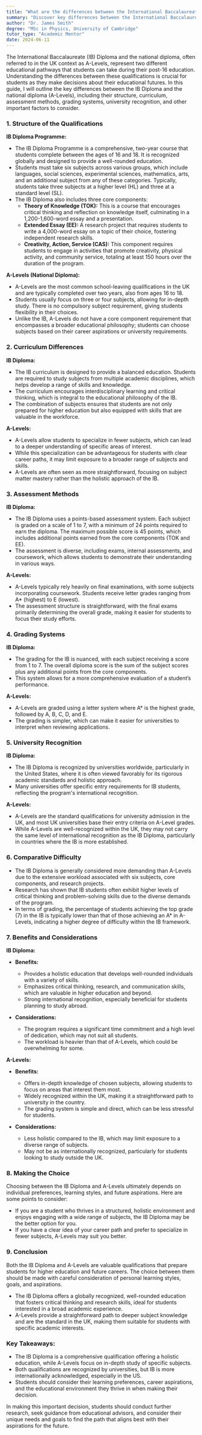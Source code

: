 ```yaml
---
title: "What are the differences between the International Baccalaureate (IB) diploma and the national diploma?"
summary: "Discover key differences between the International Baccalaureate Diploma and national diplomas like A-Levels, including structure, curriculum, and assessment."
author: "Dr. James Smith"
degree: "MSc in Physics, University of Cambridge"
tutor_type: "Academic Mentor"
date: 2024-06-11
---
```


The International Baccalaureate (IB) Diploma and the national diploma, often referred to in the UK context as A-Levels, represent two different educational pathways that students can take during their post-16 education. Understanding the differences between these qualifications is crucial for students as they make decisions about their educational futures. In this guide, I will outline the key differences between the IB Diploma and the national diploma (A-Levels), including their structure, curriculum, assessment methods, grading systems, university recognition, and other important factors to consider.

### 1. Structure of the Qualifications

**IB Diploma Programme:**
- The IB Diploma Programme is a comprehensive, two-year course that students complete between the ages of 16 and 18. It is recognized globally and designed to provide a well-rounded education.
- Students must take six subjects across various groups, which include languages, social sciences, experimental sciences, mathematics, arts, and an additional subject from any of these categories. Typically, students take three subjects at a higher level (HL) and three at a standard level (SL).
- The IB Diploma also includes three core components: 
  - **Theory of Knowledge (TOK):** This is a course that encourages critical thinking and reflection on knowledge itself, culminating in a 1,200-1,600-word essay and a presentation.
  - **Extended Essay (EE):** A research project that requires students to write a 4,000-word essay on a topic of their choice, fostering independent research skills.
  - **Creativity, Action, Service (CAS):** This component requires students to engage in activities that promote creativity, physical activity, and community service, totaling at least 150 hours over the duration of the program.

**A-Levels (National Diploma):**
- A-Levels are the most common school-leaving qualifications in the UK and are typically completed over two years, also from ages 16 to 18.
- Students usually focus on three or four subjects, allowing for in-depth study. There is no compulsory subject requirement, giving students flexibility in their choices.
- Unlike the IB, A-Levels do not have a core component requirement that encompasses a broader educational philosophy; students can choose subjects based on their career aspirations or university requirements.

### 2. Curriculum Differences

**IB Diploma:**
- The IB curriculum is designed to provide a balanced education. Students are required to study subjects from multiple academic disciplines, which helps develop a range of skills and knowledge.
- The curriculum encourages interdisciplinary learning and critical thinking, which is integral to the educational philosophy of the IB.
- The combination of subjects ensures that students are not only prepared for higher education but also equipped with skills that are valuable in the workforce.

**A-Levels:**
- A-Levels allow students to specialize in fewer subjects, which can lead to a deeper understanding of specific areas of interest.
- While this specialization can be advantageous for students with clear career paths, it may limit exposure to a broader range of subjects and skills.
- A-Levels are often seen as more straightforward, focusing on subject matter mastery rather than the holistic approach of the IB.

### 3. Assessment Methods

**IB Diploma:**
- The IB Diploma uses a points-based assessment system. Each subject is graded on a scale of 1 to 7, with a minimum of 24 points required to earn the diploma. The maximum possible score is 45 points, which includes additional points earned from the core components (TOK and EE).
- The assessment is diverse, including exams, internal assessments, and coursework, which allows students to demonstrate their understanding in various ways.

**A-Levels:**
- A-Levels typically rely heavily on final examinations, with some subjects incorporating coursework. Students receive letter grades ranging from A* (highest) to E (lowest).
- The assessment structure is straightforward, with the final exams primarily determining the overall grade, making it easier for students to focus their study efforts.

### 4. Grading Systems

**IB Diploma:**
- The grading for the IB is nuanced, with each subject receiving a score from 1 to 7. The overall diploma score is the sum of the subject scores plus any additional points from the core components.
- This system allows for a more comprehensive evaluation of a student’s performance.

**A-Levels:**
- A-Levels are graded using a letter system where A* is the highest grade, followed by A, B, C, D, and E.
- The grading is simpler, which can make it easier for universities to interpret when reviewing applications.

### 5. University Recognition

**IB Diploma:**
- The IB Diploma is recognized by universities worldwide, particularly in the United States, where it is often viewed favorably for its rigorous academic standards and holistic approach.
- Many universities offer specific entry requirements for IB students, reflecting the program's international recognition.

**A-Levels:**
- A-Levels are the standard qualifications for university admission in the UK, and most UK universities base their entry criteria on A-Level grades.
- While A-Levels are well-recognized within the UK, they may not carry the same level of international recognition as the IB Diploma, particularly in countries where the IB is more established.

### 6. Comparative Difficulty

- The IB Diploma is generally considered more demanding than A-Levels due to the extensive workload associated with six subjects, core components, and research projects. 
- Research has shown that IB students often exhibit higher levels of critical thinking and problem-solving skills due to the diverse demands of the program.
- In terms of grading, the percentage of students achieving the top grade (7) in the IB is typically lower than that of those achieving an A* in A-Levels, indicating a higher degree of difficulty within the IB framework.

### 7. Benefits and Considerations

**IB Diploma:**
- **Benefits:**
  - Provides a holistic education that develops well-rounded individuals with a variety of skills.
  - Emphasizes critical thinking, research, and communication skills, which are valuable in higher education and beyond.
  - Strong international recognition, especially beneficial for students planning to study abroad.
  
- **Considerations:**
  - The program requires a significant time commitment and a high level of dedication, which may not suit all students.
  - The workload is heavier than that of A-Levels, which could be overwhelming for some.

**A-Levels:**
- **Benefits:**
  - Offers in-depth knowledge of chosen subjects, allowing students to focus on areas that interest them most.
  - Widely recognized within the UK, making it a straightforward path to university in the country.
  - The grading system is simple and direct, which can be less stressful for students.

- **Considerations:**
  - Less holistic compared to the IB, which may limit exposure to a diverse range of subjects.
  - May not be as internationally recognized, particularly for students looking to study outside the UK.

### 8. Making the Choice

Choosing between the IB Diploma and A-Levels ultimately depends on individual preferences, learning styles, and future aspirations. Here are some points to consider:

- If you are a student who thrives in a structured, holistic environment and enjoys engaging with a wide range of subjects, the IB Diploma may be the better option for you.
- If you have a clear idea of your career path and prefer to specialize in fewer subjects, A-Levels may suit you better.

### 9. Conclusion

Both the IB Diploma and A-Levels are valuable qualifications that prepare students for higher education and future careers. The choice between them should be made with careful consideration of personal learning styles, goals, and aspirations. 

- The IB Diploma offers a globally recognized, well-rounded education that fosters critical thinking and research skills, ideal for students interested in a broad academic experience.
- A-Levels provide a straightforward path to deeper subject knowledge and are the standard in the UK, making them suitable for students with specific academic interests.

### Key Takeaways:

- The IB Diploma is a comprehensive qualification offering a holistic education, while A-Levels focus on in-depth study of specific subjects.
- Both qualifications are recognized by universities, but IB is more internationally acknowledged, especially in the US.
- Students should consider their learning preferences, career aspirations, and the educational environment they thrive in when making their decision.

In making this important decision, students should conduct further research, seek guidance from educational advisors, and consider their unique needs and goals to find the path that aligns best with their aspirations for the future.
    